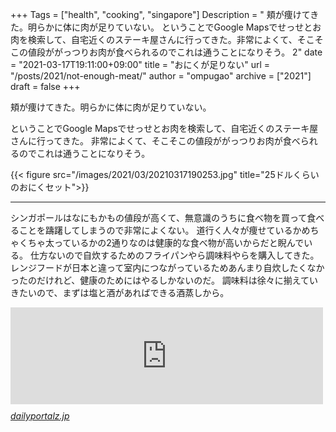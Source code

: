 +++
Tags = ["health", "cooking", "singapore"]
Description = " 頬が痩けてきた。明らかに体に肉が足りていない。  ということでGoogle Mapsでせっせとお肉を検索して、自宅近くのステーキ屋さんに行ってきた。非常によくて、そこそこの値段ががっつりお肉が食べられるのでこれは通うことになりそう。  2"
date = "2021-03-17T19:11:00+09:00"
title = "おにくが足りない"
url = "/posts/2021/not-enough-meat/"
author = "ompugao"
archive = ["2021"]
draft = false
+++

<body>
<p>頬が痩けてきた。明らかに体に肉が足りていない。</p>

<p>ということでGoogle Mapsでせっせとお肉を検索して、自宅近くのステーキ屋さんに行ってきた。
非常によくて、そこそこの値段ががっつりお肉が食べられるのでこれは通うことになりそう。</p>

{{< figure src="/images/2021/03/20210317190253.jpg" title="25ドルくらいのおにくセット">}}

<hr>

<p>シンガポールはなにもかもの値段が高くて、無意識のうちに食べ物を買って食べることを躊躇してしまうので非常によくない。
道行く人々が痩せているかめちゃくちゃ太っているかの2通りなのは健康的な食べ物が高いからだと睨んでいる。
仕方ないので自炊するためのフライパンやら調味料やらを購入してきた。
レンジフードが日本と違って室内につながっているためあんまり自炊したくなかったのだけれど、健康のためにはやるしかないのだ。
調味料は徐々に揃えていきたいので、まずは塩と酒があればできる酒蒸しから。</p>

<p><iframe src="https://hatenablog-parts.com/embed?url=https%3A%2F%2Fdailyportalz.jp%2Fkiji%2Fsakamushi-kakumei" title="平成最後のキッチン革命「酒蒸し法」" class="embed-card embed-webcard" scrolling="no" frameborder="0" style="display: block; width: 100%; height: 155px; max-width: 500px; margin: 10px 0px;"></iframe><cite class="hatena-citation"><a href="https://dailyportalz.jp/kiji/sakamushi-kakumei">dailyportalz.jp</a></cite></p>
</body>
